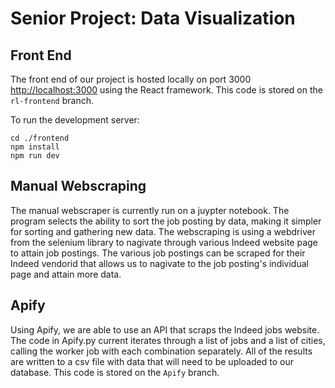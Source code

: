 # Senior Project: Data Visualization

## Front End
The front end of our project is hosted locally on port 3000 [http://localhost:3000](http://localhost:3000) using the React framework. This code is stored on the `rl-frontend` branch.


To run the development server:

```
cd ./frontend
npm install
npm run dev

```

## Manual Webscraping
The manual webscraper is currently run on a juypter notebook. The program selects the ability to sort the job posting by data, making it simpler for sorting and gathering new data. The webscraping is using a webdriver from the selenium library to nagivate through various Indeed website page to attain job postings. The various job postings can be scraped for their Indeed vendorid that allows us to nagivate to the job posting's individual page and attain more data. 

## Apify
Using Apify, we are able to use an API that scraps the Indeed jobs website. 
The code in Apify.py current iterates through a list of jobs and a list of cities, calling the worker job with each combination separately. All of the results are written to a csv file with data that will need to be uploaded to our database. This code is stored on the `Apify` branch.